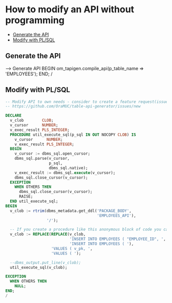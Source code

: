 # How to modify an API without programming

<!-- toc -->

- [Generate the API](#generate-the-api)
- [Modify with PL/SQL](#modify-with-plsql)

<!-- tocstop -->

## Generate the API

--> Generate API
BEGIN
  om_tapigen.compile_api(p_table_name => 'EMPLOYEES');
END;
/

## Modify with PL/SQL

```sql
-- Modify API to own needs - consider to create a feature request(issue) if you think this is helpful for other users too.
-- https://github.com/OraMUC/table-api-generator/issues/new

DECLARE
  v_clob        CLOB;
  v_cursor      NUMBER;
  v_exec_result PLS_INTEGER;
  PROCEDURE util_execute_sql(p_sql IN OUT NOCOPY CLOB) IS
    v_cursor      NUMBER;
    v_exec_result PLS_INTEGER;
  BEGIN
    v_cursor := dbms_sql.open_cursor;
    dbms_sql.parse(v_cursor,
                   p_sql,
                   dbms_sql.native);
    v_exec_result := dbms_sql.execute(v_cursor);
    dbms_sql.close_cursor(v_cursor);
  EXCEPTION
    WHEN OTHERS THEN
      dbms_sql.close_cursor(v_cursor);
      RAISE;
  END util_execute_sql;
BEGIN
  v_clob := rtrim(dbms_metadata.get_ddl('PACKAGE_BODY',
                                        'EMPLOYEES_API'),
                  '/');

  -- If you create a procedure like this anonymous block of code you can generalize the replacements
  v_clob := REPLACE(REPLACE(v_clob,
                            'INSERT INTO EMPLOYEES ( "EMPLOYEE_ID", ',
                            'INSERT INTO EMPLOYEES ( '),
                    'VALUES ( v_pk, ',
                    'VALUES ( ');

  --dbms_output.put_line(v_clob);
  util_execute_sql(v_clob);

EXCEPTION
  WHEN OTHERS THEN
    NULL;
END;
/
```
